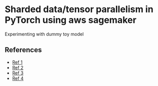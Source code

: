 # Sharded data/tensor parallelism in PyTorch using aws sagemaker
Experimenting with dummy toy model

## References
- [Ref 1](https://docs.aws.amazon.com/sagemaker/latest/dg/model-parallel-extended-features-pytorch-sharded-data-parallelism.html)
- [Ref 2](https://docs.aws.amazon.com/sagemaker/latest/dg/model-parallel-customize-training-script-pt.html)
- [Ref 3](https://github.com/aws/amazon-sagemaker-examples/blob/main/training/distributed_training/pytorch/model_parallel/gpt-j/smp-train-gptj-sharded-data-parallel-tp.ipynb)
- [Ref 4](https://docs.aws.amazon.com/sagemaker/latest/dg/model-parallel-extended-features-pytorch-sharded-data-parallelism.html#model-parallel-extended-features-pytorch-sharded-data-parallelism-with-tensor-parallelism)